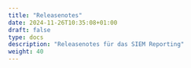 ```yaml
---
title: "Releasenotes"
date: 2024-11-26T10:35:08+01:00
draft: false
type: docs
description: "Releasenotes für das SIEM Reporting"
weight: 40
---
```


